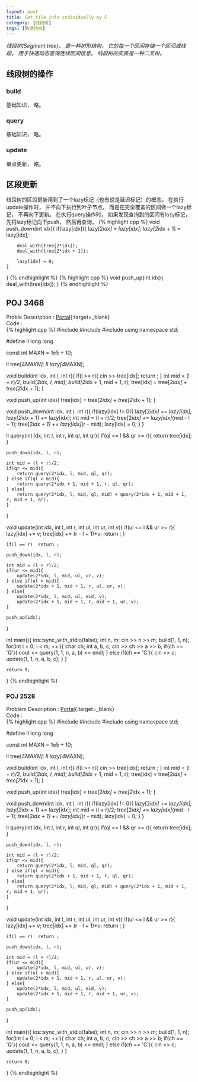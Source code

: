 ```yaml
---
layout: post
title: Get file_info individually by C
category: [线段树]
tags: [数据结构]
---
```


*线段树(Segment tree)， 是一种树形结构， 它的每一个区间存储一个区间或线段， 用于快速动态查询连续区间信息。 线段树的实质是一种二叉树。*  

## 线段树的操作
### build
基础知识， 略。
### query
基础知识， 略。
### update
单点更新， 略。

## 区段更新
线段树的区段更新用到了一个lazy标记（也有说是延迟标记）的概念。 在执行update操作时， 并不向下执行到叶子节点， 而是在完全覆盖的区间做一个lazy标记， 不再向下更新。 在执行query操作时， 如果发现查询到的区间有lazy标记， 先将lazy标记向下push， 然后再查询。
{% highlight cpp %}
void push_down(int idx){
	if(lazy[idx]){
		lazy[2*idx] = lazy[idx];
		lazy[2*idx + 1] = lazy[idx];

		deal_with(tree[2*idx]);
		deal_with(tree[2*idx + 1]);

		lazy[idx] = 0;
	}
}
{% endhighlight %}
{% highlight cpp %}
void push_up(int idx){
	deal_with(tree[idx]);
}
{% endhighlight %}

## POJ 3468
Proble Description : [Portal](http://poj.org/problem?id=3468){:target=_blank}  
Code :   
{% highlight cpp %}
#include<iostream>
#include<cstdio>
#include<cstring>
using namespace std;

#define ll long long

const int MAXN = 1e5 + 10;

ll tree[4*MAXN];
ll lazy[4*MAXN];

void build(int idx, int l, int r){
    if(l >= r){
        cin >> tree[idx];
        return ;
    }
    int mid = (l + r)/2;
    build(2*idx, l, mid);
    build(2*idx + 1, mid + 1, r);
    tree[idx] = tree[2*idx] + tree[2*idx + 1];
}

void push_up(int idx){
    tree[idx] = tree[2*idx] + tree[2*idx + 1];
}

void push_down(int idx, int l, int r){
    if(lazy[idx] != 0){
        lazy[2*idx] += lazy[idx];
        lazy[2*idx + 1] += lazy[idx];
        int mid = (l + r)/2;
        tree[2*idx] += lazy[idx]*(mid - l + 1);
        tree[2*idx + 1] += lazy[idx]*(r - mid);
        lazy[idx] = 0;
    }
}

ll query(int idx, int l, int r, int ql, int qr){
    if(ql <= l && qr >= r){
        return tree[idx];
    }

    push_down(idx, l, r);

    int mid = (l + r)/2;
    if(qr <= mid){
        return query(2*idx, l, mid, ql, qr);
    } else if(ql > mid){
        return query(2*idx + 1, mid + 1, r, ql, qr);
    } else{
        return query(2*idx, l, mid, ql, mid) + query(2*idx + 1, mid + 1, r, mid + 1, qr);
    }
}

void update(int idx, int l, int r, int ul, int ur, int v){
    if(ul <= l && ur >= r){
        lazy[idx] += v;
        tree[idx] += (r - l + 1)*v;
        return ;
    }

    if(l == r)  return ;

    push_down(idx, l, r);

    int mid = (l + r)/2;
    if(ur <= mid){
        update(2*idx, l, mid, ul, ur, v);
    } else if(ul > mid){
        update(2*idx + 1, mid + 1, r, ul, ur, v);
    } else{
        update(2*idx, l, mid, ul, mid, v);
        update(2*idx + 1, mid + 1, r, mid + 1, ur, v);
    }

    push_up(idx);
}

int main(){
    ios::sync_with_stdio(false);
    int n, m;
    cin >> n >> m;
        build(1, 1, n);
        for(int i = 0; i < m; ++i){
            char ch;
            int a, b, c;
            cin >> ch >> a >> b;
            if(ch == 'Q'){
                cout << query(1, 1, n, a, b) << endl;
            } else if(ch == 'C'){
                cin >> c;
                update(1, 1, n, a, b, c);
            }
        }

    return 0;
}
{% endhighlight %}

### POJ 2528
Problem Description : [Portal](http://poj.org/problem?id=2528){:target=_blank}  
Code :   
{% highlight cpp %}
#include<iostream>
#include<cstdio>
#include<cstring>
using namespace std;

#define ll long long

const int MAXN = 1e5 + 10;

ll tree[4*MAXN];
ll lazy[4*MAXN];

void build(int idx, int l, int r){
    if(l >= r){
        cin >> tree[idx];
        return ;
    }
    int mid = (l + r)/2;
    build(2*idx, l, mid);
    build(2*idx + 1, mid + 1, r);
    tree[idx] = tree[2*idx] + tree[2*idx + 1];
}

void push_up(int idx){
    tree[idx] = tree[2*idx] + tree[2*idx + 1];
}

void push_down(int idx, int l, int r){
    if(lazy[idx] != 0){
        lazy[2*idx] += lazy[idx];
        lazy[2*idx + 1] += lazy[idx];
        int mid = (l + r)/2;
        tree[2*idx] += lazy[idx]*(mid - l + 1);
        tree[2*idx + 1] += lazy[idx]*(r - mid);
        lazy[idx] = 0;
    }
}

ll query(int idx, int l, int r, int ql, int qr){
    if(ql <= l && qr >= r){
        return tree[idx];
    }

    push_down(idx, l, r);

    int mid = (l + r)/2;
    if(qr <= mid){
        return query(2*idx, l, mid, ql, qr);
    } else if(ql > mid){
        return query(2*idx + 1, mid + 1, r, ql, qr);
    } else{
        return query(2*idx, l, mid, ql, mid) + query(2*idx + 1, mid + 1, r, mid + 1, qr);
    }
}

void update(int idx, int l, int r, int ul, int ur, int v){
    if(ul <= l && ur >= r){
        lazy[idx] += v;
        tree[idx] += (r - l + 1)*v;
        return ;
    }

    if(l == r)  return ;

    push_down(idx, l, r);

    int mid = (l + r)/2;
    if(ur <= mid){
        update(2*idx, l, mid, ul, ur, v);
    } else if(ul > mid){
        update(2*idx + 1, mid + 1, r, ul, ur, v);
    } else{
        update(2*idx, l, mid, ul, mid, v);
        update(2*idx + 1, mid + 1, r, mid + 1, ur, v);
    }

    push_up(idx);
}

int main(){
    ios::sync_with_stdio(false);
    int n, m;
    cin >> n >> m;
        build(1, 1, n);
        for(int i = 0; i < m; ++i){
            char ch;
            int a, b, c;
            cin >> ch >> a >> b;
            if(ch == 'Q'){
                cout << query(1, 1, n, a, b) << endl;
            } else if(ch == 'C'){
                cin >> c;
                update(1, 1, n, a, b, c);
            }
        }

    return 0;
}
{% endhighlight %}
